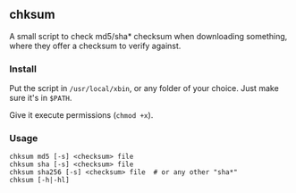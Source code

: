chksum
------

A small script to check md5/sha* checksum when downloading something, where they offer a checksum to verify against.



### Install

Put the script in `/usr/local/xbin`, or any folder of your choice. Just make sure it's in `$PATH`.

Give it execute permissions (`chmod +x`).



### Usage

	chksum md5 [-s] <checksum> file
	chksum sha [-s] <checksum> file
	chksum sha256 [-s] <checksum> file	# or any other "sha*"
	chksum [-h|-hl]

